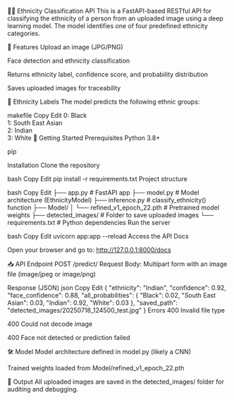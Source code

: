 🧑‍🔬 Ethnicity Classification API
This is a FastAPI-based RESTful API for classifying the ethnicity of a person from an uploaded image using a deep learning model. The model identifies one of four predefined ethnicity categories.

📌 Features
Upload an image (JPG/PNG)

Face detection and ethnicity classification

Returns ethnicity label, confidence score, and probability distribution

Saves uploaded images for traceability

🧠 Ethnicity Labels
The model predicts the following ethnic groups:

makefile
Copy
Edit
0: Black  
1: South East Asian  
2: Indian  
3: White
🚀 Getting Started
Prerequisites
Python 3.8+

pip

Installation
Clone the repository

bash
Copy
Edit
pip install -r requirements.txt
Project structure

bash
Copy
Edit
├── app.py                 # FastAPI app
├── model.py                # Model architecture (EthnicityModel)
├── inference.py            # classify_ethnicity() function
├── Model/
│   └── refined_v1_epoch_22.pth  # Pretrained model weights
├── detected_images/        # Folder to save uploaded images
└── requirements.txt        # Python dependencies
Run the server

bash
Copy
Edit
uvicorn app:app --reload
Access the API Docs

Open your browser and go to: http://127.0.0.1:8000/docs

📥 API Endpoint
POST /predict/
Request
Body: Multipart form with an image file (image/jpeg or image/png)

Response (JSON)
json
Copy
Edit
{
  "ethnicity": "Indian",
  "confidence": 0.92,
  "face_confidence": 0.88,
  "all_probabilities": {
    "Black": 0.02,
    "South East Asian": 0.03,
    "Indian": 0.92,
    "White": 0.03
  },
  "saved_path": "detected_images/20250718_124500_test.jpg"
}
Errors
400 Invalid file type

400 Could not decode image

400 Face not detected or prediction failed

🛠️ Model
Model architecture defined in model.py (likely a CNN)

Trained weights loaded from Model/refined_v1_epoch_22.pth

📂 Output
All uploaded images are saved in the detected_images/ folder for auditing and debugging.
